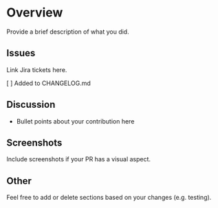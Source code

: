 # Overview

Provide a brief description of what you did.

## Issues

Link Jira tickets here.

[ ] Added to CHANGELOG.md

## Discussion

- Bullet points about your contribution here

## Screenshots

Include screenshots if your PR has a visual aspect.

## Other

Feel free to add or delete sections based on your changes (e.g. testing).